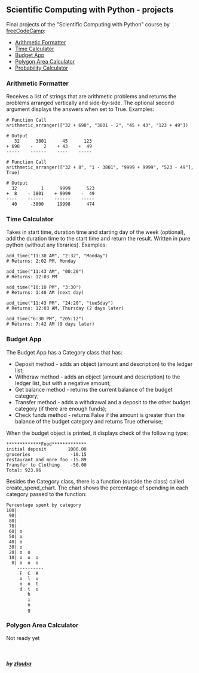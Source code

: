 ## Scientific Computing with Python - projects

Final projects of the "Scientific Computing with Python" course by [freeCodeCamp](https://www.freecodecamp.org/learn/scientific-computing-with-python/#scientific-computing-with-python-projects):
- [Arithmetic Formatter](https://github.com/zluuba/free-code-camp-projects/tree/main/arithmetic_formatter)
- [Time Calculator](https://github.com/zluuba/freeCodeCamp-projects/tree/main/time_calculator)
- [Budget App](https://github.com/zluuba/freeCodeCamp-projects/tree/main/budget_app)
- [Polygon Area Calculator](#)
- [Probability Calculator](#)


### Arithmetic Formatter
Receives a list of strings that are arithmetic problems and returns the problems arranged vertically and side-by-side. 
The optional second argument displays the answers when set to True.
Examples:

```ch
# Function Call
arithmetic_arranger(["32 + 698", "3801 - 2", "45 + 43", "123 + 49"])

# Output
   32      3801      45      123
+ 698    -    2    + 43    +  49
-----    ------    ----    -----
```

```ch
# Function Call
arithmetic_arranger(["32 + 8", "1 - 3801", "9999 + 9999", "523 - 49"], True)

# Output
  32         1      9999      523
+  8    - 3801    + 9999    -  49
----    ------    ------    -----
  40     -3800     19998      474
```


### Time Calculator
Takes in start time, duration time and starting day of the week (optional), add the duration time to the start time and return the result.
Written in pure python (without any libraries).
Examples:

```ch
add_time("11:30 AM", "2:32", "Monday")
# Returns: 2:02 PM, Monday

add_time("11:43 AM", "00:20")
# Returns: 12:03 PM

add_time("10:10 PM", "3:30")
# Returns: 1:40 AM (next day)

add_time("11:43 PM", "24:20", "tueSday")
# Returns: 12:03 AM, Thursday (2 days later)

add_time("6:30 PM", "205:12")
# Returns: 7:42 AM (9 days later)
```

### Budget App
The Budget App has a Category class that has:
- Deposit method - adds an object (amount and description) to the ledger list;
- Withdraw method - adds an object (amount and description) to the ledger list, but with a negative amount;
- Get balance method - returns the current balance of the budget category;
- Transfer method - adds a withdrawal and a deposit to the other budget category (if there are enough funds);
- Check funds method - returns False if the amount is greater than the balance of the budget category and returns True otherwise;

When the budget object is printed, it displays check of the following type:
```ch
*************Food*************
initial deposit        1000.00
groceries               -10.15
restaurant and more foo -15.89
Transfer to Clothing    -50.00
Total: 923.96
```

Besides the Category class, there is a function (outside the class) called create_spend_chart.
The chart shows the percentage of spending in each category passed to the function:
```ch
Percentage spent by category
100|          
 90|          
 80|          
 70|          
 60| o        
 50| o        
 40| o        
 30| o        
 20| o  o     
 10| o  o  o  
  0| o  o  o  
    ----------
     F  C  A  
     o  l  u  
     o  o  t  
     d  t  o  
        h     
        i     
        n     
        g     
```

### Polygon Area Calculator

Not ready yet


<br>

##### by [zluuba](https://www.freecodecamp.org/zluuba)